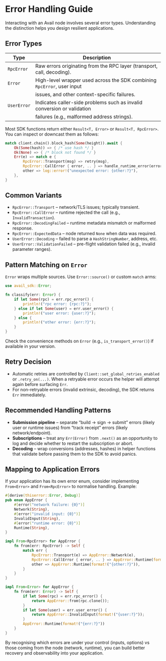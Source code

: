 # Error Handling Guide

Interacting with an Avail node involves several error types. Understanding the
distinction helps you design resilient applications.

## Error Types

| Type               | Description                                                             |
|--------------------|-------------------------------------------------------------------------|
| `RpcError`         | Raw errors originating from the RPC layer (transport, call, decoding).  |
| `Error`            | High-level wrapper used across the SDK combining `RpcError`, user input
|                    | issues, and other context-specific failures.                            |
| `UserError`        | Indicates caller-side problems such as invalid conversion or validation |
|                    | failures (e.g., malformed address strings).                             |

Most SDK functions return either `Result<T, Error>` or `Result<T, RpcError>`. You
can inspect or downcast them as follows:

```rust
match client.chain().block_hash(Some(height)).await {
    Ok(Some(hash)) => { /* use hash */ }
    Ok(None) => { /* block not found */ }
    Err(e) => match e {
        RpcError::Transport(msg) => retry(msg),
        RpcError::CallError { error, .. } => handle_runtime_error(error),
        other => log::error!("unexpected error: {other:?}"),
    },
}
```

## Common Variants

- `RpcError::Transport` – network/TLS issues; typically transient.
- `RpcError::CallError` – runtime rejected the call (e.g., `InvalidTransaction`).
- `RpcError::DecodingFailed` – runtime metadata mismatch or malformed response.
- `RpcError::ExpectedData` – node returned `None` when data was required.
- `UserError::Decoding` – failed to parse a `HashStringNumber`, address, etc.
- `UserError::ValidationFailed` – pre-flight validation failed (e.g., invalid
  parameter ranges).

## Pattern Matching on `Error`

`Error` wraps multiple sources. Use `Error::source()` or custom `match` arms:

```rust
use avail_sdk::Error;

fn classify(err: Error) {
    if let Some(rpc) = err.rpc_error() {
        println!("rpc error: {rpc:?}");
    } else if let Some(user) = err.user_error() {
        println!("user error: {user:?}");
    } else {
        println!("other error: {err:?}");
    }
}
```

Check the convenience methods on `Error` (e.g., `is_transport_error()`) if
available in your version.

## Retry Decision

- Automatic retries are controlled by `Client::set_global_retries_enabled` or
  `.retry_on(...)`. When a retryable error occurs the helper will attempt again
  before surfacing `Err`.
- For non-retryable errors (invalid extrinsic, decoding), the SDK returns `Err`
  immediately.

## Recommended Handling Patterns

- **Submission pipeline** – separate “build → sign → submit” errors (likely user
  or runtime issues) from “track receipt” errors (likely network/endpoint).
- **Subscriptions** – treat any `Err(Error)` from `.next()` as an opportunity to
  log and decide whether to restart the subscription or abort.
- **Decoding** – wrap conversions (addresses, hashes) in helper functions that
  validate before passing them to the SDK to avoid panics.

## Mapping to Application Errors

If your application has its own error enum, consider implementing `From<Error>`
and `From<RpcError>` to normalise handling. Example:

```rust
#[derive(thiserror::Error, Debug)]
pub enum AppError {
    #[error("network failure: {0}")]
    Network(String),
    #[error("invalid input: {0}")]
    InvalidInput(String),
    #[error("runtime error: {0}")]
    Runtime(String),
}

impl From<RpcError> for AppError {
    fn from(err: RpcError) -> Self {
        match err {
            RpcError::Transport(e) => AppError::Network(e),
            RpcError::CallError { error, .. } => AppError::Runtime(format!("{error:?}")),
            other => AppError::Runtime(format!("{other:?}")),
        }
    }
}

impl From<Error> for AppError {
    fn from(err: Error) -> Self {
        if let Some(rpc) = err.rpc_error() {
            return AppError::from(rpc.clone());
        }
        if let Some(user) = err.user_error() {
            return AppError::InvalidInput(format!("{user:?}"));
        }
        AppError::Runtime(format!("{err:?}"))
    }
}
```

By recognising which errors are under your control (inputs, options) vs those
coming from the node (network, runtime), you can build better recovery and
observability into your application.
